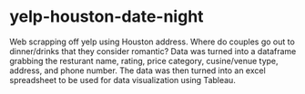 # yelp-houston-date-night 
Web scrapping off yelp using Houston address. 
Where do couples go out to dinner/drinks that they consider romantic? 
Data was turned into a dataframe grabbing the resturant name, rating, price category, cusine/venue type, address, and phone number. 
The data was then turned into an excel spreadsheet to be used for data visualization using Tableau.
